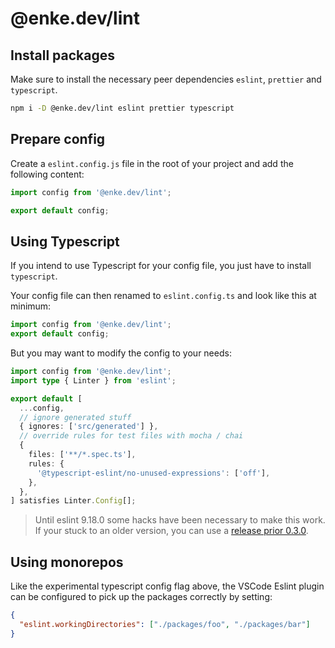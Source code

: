 # @enke.dev/lint

## Install packages

Make sure to install the necessary peer dependencies `eslint`, `prettier` and `typescript`.

```bash
npm i -D @enke.dev/lint eslint prettier typescript
```

## Prepare config

Create a `eslint.config.js` file in the root of your project and add the following content:

```js
import config from '@enke.dev/lint';

export default config;
```

## Using Typescript

If you intend to use Typescript for your config file, you just have to install `typescript`.

Your config file can then renamed to `eslint.config.ts` and look like this at minimum:

```ts
import config from '@enke.dev/lint';
export default config;
```

But you may want to modify the config to your needs:

```ts
import config from '@enke.dev/lint';
import type { Linter } from 'eslint';

export default [
  ...config,
  // ignore generated stuff
  { ignores: ['src/generated'] },
  // override rules for test files with mocha / chai
  {
    files: ['**/*.spec.ts'],
    rules: {
      '@typescript-eslint/no-unused-expressions': ['off'],
    },
  },
] satisfies Linter.Config[];
```

> Until eslint 9.18.0 some hacks have been necessary to make this work.
> If your stuck to an older version, you can use a [release prior 0.3.0](https://www.npmjs.com/package/@enke/lint/v/0.2.2).

## Using monorepos

Like the experimental typescript config flag above, the VSCode Eslint plugin can be configured to pick up the packages correctly by setting:

```json
{
  "eslint.workingDirectories": ["./packages/foo", "./packages/bar"]
}
```
